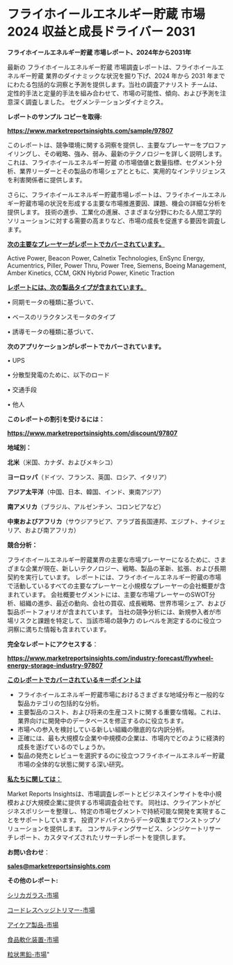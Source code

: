 # フライホイールエネルギー貯蔵 市場 2024 収益と成長ドライバー 2031

<strong>フライホイールエネルギー貯蔵 市場レポート、2024年から2031年</strong>

最新の フライホイールエネルギー貯蔵 市場調査レポートは、フライホイールエネルギー貯蔵 業界のダイナミックな状況を掘り下げ、2024 年から 2031 年までにわたる包括的な洞察と予測を提供します。当社の調査アナリスト チームは、定性的手法と定量的手法を組み合わせて、市場の可能性、傾向、および予測を注意深く調査しました。 セグメンテーションダイナミクス。



<strong>レポートのサンプル コピーを取得:</strong> <a href=https://www.marketreportsinsights.com/sample/97807>

<strong><u>https://www.marketreportsinsights.com/sample/97807</u></strong></a>

このレポートは、競争環境に関する洞察を提供し、主要なプレーヤーをプロファイリングし、その戦略、強み、弱み、最新のテクノロジーを詳しく説明します。 これは、フライホイールエネルギー貯蔵 の市場価値と数量指標、セグメント分析、業界リーダーとその製品の市場シェアとともに、実用的なインテリジェンスを利害関係者に提供します。

さらに、フライホイールエネルギー貯蔵市場レポートは、フライホイールエネルギー貯蔵市場の状況を形成する主要な市場推進要因、課題、機会の詳細な分析を提供します。 技術の進歩、工業化の進展、さまざまな分野にわたる人間工学的ソリューションに対する需要の高まりなど、市場の成長を促進する要因を調査します。



<strong><u>次の主要なプレーヤーがレポートでカバーされています。</u></strong>

Active Power, Beacon Power, Calnetix Technologies, EnSync Energy, Acumentrics, Piller, Power Thru, Power Tree, Siemens, Boeing Management, Amber Kinetics, CCM, GKN Hybrid Power, Kinetic Traction



<strong><u><b>レポートには、次の製品タイプが含まれています。</b></u></strong>

• 同期モータの種類に基づいて、

• ベースのリラクタンスモータのタイプ

• 誘導モータの種類に基づいて、



<strong><b>次のアプリケーションがレポートでカバーされています。</b></strong>

• UPS

• 分散型発電のために、以下のロード

• 交通手段

• 他人



<strong><b>このレポートの割引を受けるには：</b></strong><a href=https://www.marketreportsinsights.com/discount/97807>

<strong><u>https://www.marketreportsinsights.com/discount/97807</u></strong></a>



<strong>地域別：</strong>



<strong>北米</strong>（米国、カナダ、およびメキシコ）



<strong>ヨーロッパ</strong>（ドイツ、フランス、英国、ロシア、イタリア）



<strong>アジア太平洋</strong>（中国、日本、韓国、インド、東南アジア）



<strong>南アメリカ</strong>（ブラジル、アルゼンチン、コロンビアなど）



<strong>中東およびアフリカ</strong>（サウジアラビア、アラブ首長国連邦、エジプト、ナイジェリア、および南アフリカ）



<strong>競合分析：</strong>

フライホイールエネルギー貯蔵業界の主要な市場プレーヤーになるために、さまざまな企業が現在、新しいテクノロジー、戦略、製品の革新、拡張、および長期契約を実行しています。 レポートには、フライホイールエネルギー貯蔵の市場で活動しているすべての主要なプレーヤーと小規模なプレーヤーの会社概要が含まれています。 会社概要セグメントには、主要な市場プレーヤーのSWOT分析、組織の進歩、最近の動向、会社の買収、成長戦略、世界市場シェア、および製品ポートフォリオが含まれています。 当社の競争分析には、新規参入者が市場リスクと課題を特定して、当該市場の競争力 のレベルを測定するのに役立つ洞察に満ちた情報も含まれています。



<strong>完全なレポートにアクセスする</strong>：

<a href=https://www.marketreportsinsights.com/industry-forecast/flywheel-energy-storage-industry-97807>

<strong><u>https://www.marketreportsinsights.com/industry-forecast/flywheel-energy-storage-industry-97807</u></strong></a>



<strong><u><b>このレポートでカバーされているキーポイントは</b></u></strong>
<ul>
  <li>フライホイールエネルギー貯蔵市場におけるさまざまな地域分布と一般的な製品カテゴリの包括的な分析。</li>
  <li>主要製品のコスト、および将来の生産コストに関する重要な情報。これは、業界向けに開発中のデータベースを修正するのに役立ちます。</li>
  <li>市場への参入を検討している新しい組織の徹底的な内訳分析。</li>
  <li>正確には、最も大規模な企業や中規模の企業は、市場内でどのように経済的成長を遂げているのでしょうか。</li>
  <li>製品の発売とレビューを選択するのに役立つフライホイールエネルギー貯蔵市場の全体的な状態に関する深い研究。</li>
</ul>


<strong><u><b>私たちに関しては：</b></u></strong>

Market Reports Insightsは、市場調査レポートとビジネスインサイトを中小規模および大規模企業に提供する市場調査会社です。 同社は、クライアントがビジネスポリシーを整理し、特定の市場セグメントで持続可能な開発を実現することをサポートしています。 投資アドバイスからデータ収集までワンストップソリューションを提供します。 コンサルティングサービス、シンジケートリサーチレポート、カスタマイズされたリサーチレポートを提供します。



<strong><b>お問い合わせ</b></strong>：

<a href=mailto:sales@marketreportsinsights.com>

<strong><u>sales@marketreportsinsights.com</u></strong></a>



<strong>その他のレポート:</strong>

<a href=https://www.linkedin.com/pulse/シリカガラス-市場-2023-競争分析と事業成長-2030-consumer-connection-collective-360-txzdf/>シリカガラス-市場</a>

<a href=https://www.linkedin.com/pulse/コードレスヘッジトリマー-市場-2023-総合分析と事業成長戦略-2030-xqaqf/>コードレスヘッジトリマー-市場</a>

<a href=https://www.linkedin.com/pulse/アイケア製品-市場-2023-総利益と主要ベンダー-2030-data-dive-discoveries-24-analysis-ydycf/>アイケア製品-市場</a>

<a href=https://www.linkedin.com/pulse/食品軟化装置-市場-2030-年までの需要に焦点を当てた-2023-年調査レポート-umqpf/>食品軟化装置-市場</a>

<a href=https://www.linkedin.com/pulse/粒状黒鉛-市場-2023-推進要因と成長機会-2030-trend-titans-360-analysis-j4kgf/>粒状黒鉛-市場</a>"
